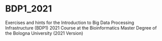 # BDP1_2021
Exercises and hints for the Introduction to Big Data Processing Infrastructure (BDP1) 2021 Course at the Bioinformatics Master Degree of the Bologna University (2021 Version)
